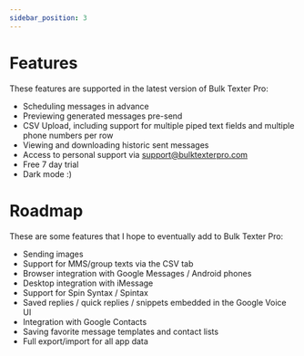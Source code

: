 ```yaml
---
sidebar_position: 3
---
```


# Features
These features are supported in the latest version of Bulk Texter Pro:
* Scheduling messages in advance
* Previewing generated messages pre-send
* CSV Upload, including support for multiple piped text fields and multiple phone numbers per row
* Viewing and downloading historic sent messages
* Access to personal support via support@bulktexterpro.com
* Free 7 day trial
* Dark mode :)

# Roadmap
These are some features that I hope to eventually add to Bulk Texter Pro:
* Sending images
* Support for MMS/group texts via the CSV tab
* Browser integration with Google Messages / Android phones
* Desktop integration with iMessage
* Support for Spin Syntax / Spintax
* Saved replies / quick replies / snippets embedded in the Google Voice UI
* Integration with Google Contacts
* Saving favorite message templates and contact lists
* Full export/import for all app data
